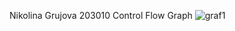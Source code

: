 Nikolina Grujova 203010
Control Flow Graph
![graf1](https://user-images.githubusercontent.com/100199831/171853966-abb63b07-d591-43d9-a3e8-0e2020b0a35c.PNG)
